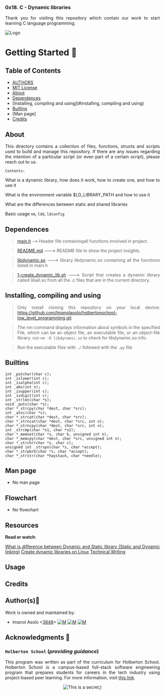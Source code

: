 ### 0x18. C - Dynamic libraries ###

<div style="text-align: justify">

Thank you for visiting this repository which contain our work to start learning C language programming. 	


![Logo](https://www.howtogeek.com/wp-content/uploads/2021/05/laptop-with-terminal-big.png?height=200p&trim=2,2,2,50)

# Getting Started :running:
<div style="text-align: justify">

## Table of Contents
* [AUTHORS](./AUTHORS)
* [MIT License](./LICENSE)
* [About](#about)
* [Dependences](#dependences)
* [Installing, compiling and using](#installing, compiling and using)
* [Builtins](#builtins)
* [Man page]
* [Credits](#credits)

## About
This directory contains a collection of files, functions, structs and scripts used to build and manage this repository. If there are any issues regarding the intention of a particular script (or even part of a certain script), please reach out to us.
	
	Contents:

What is a dynamic library, how does it work, how to create one, and how to use it

What is the environment variable $LD_LIBRARY_PATH and how to use it

What are the differences between static and shared libraries

Basic usage `nm`, `ldd`, `ldconfig`

	
## Dependences 
	
> [main.h](https://github.com/Imanolasolo/holbertonschool-low_level_programming/blob/main/0x18-dynamic_libraries/main.h) --> Header file containingall functions involved in project.

> [README.md](https://github.com/Imanolasolo/holbertonschool-low_level_programming/blob/main/0x18-dynamic_libraries/README.md) ---> README file to show the project insights. 

>[libdynamic.so](https://github.com/Imanolasolo/holbertonschool-low_level_programming/blob/main/0x18-dynamic_libraries/libdynamic.so) ---> library libdynamic.so containing all the functions listed in main.h

>[1-create_dynamic_lib.sh](https://github.com/Imanolasolo/holbertonschool-higher_level_programming/blob/master/0x04-python-more_data_structures/2-uniq_add.py) ---> Script that creates a dynamic library called liball.so from all the .c files that are in the current directory.



## Installing, compiling and using
	
> Only install cloning this repository on your local device:  https://github.com/Imanolasolo/holbertonschool-low_level_programming.git
	
> The nm command displays information about symbols in the specified File, which can be an object file, an executable file, or an object-file library. run `nm -D libdynamic.so` to check for libdynamic.so info.
	
> Run the executable files with `./` followed with the `.py` file





## Builtins
```
int _putchar(char c);
int _islower(int c);
int _isalpha(int c);
int _abs(int n);
int _isupper(int c);
int _isdigit(int c);
int _strlen(char *s);
void _puts(char *s);
char *_strcpy(char *dest, char *src);
int _atoi(char *s);
char *_strcat(char *dest, char *src);
char *_strncat(char *dest, char *src, int n);
char *_strncpy(char *dest, char *src, int n);
int _strcmp(char *s1, char *s2);
char *_memset(char *s, char b, unsigned int n);
char *_memcpy(char *dest, char *src, unsigned int n);
char *_strchr(char *s, char c);
unsigned int _strspn(char *s, char *accept);
char *_strpbrk(char *s, char *accept);
char *_strstr(char *haystack, char *needle);

```
		
## Man page

-  No man page

## Flowchart
	
- No flowchart

## Resources

**Read or watch**:

[What is difference between Dynamic and Static library (Static and Dynamic linking)](https://www.youtube.com/watch?v=eW5he5uFBNM])
[Create dynamic libraries on Linux](https://www.google.com/#q=linux+create+dynamic+library)
[Technical Writing](https://students-support.hbtn.io/hc/en-us/articles/360023750254)


## Usage



## Credits

## Author(s):blue_book:

Work is owned and maintained by:
* Imanol Asolo <[3848](mailto:3848@holbertonschool.com)> [![M](https://upload.wikimedia.org/wikipedia/commons/thumb/9/91/Octicons-mark-github.svg/25px-Octicons-mark-github.svg.png)](https://github.com/Imanolasolo) [![M](https://upload.wikimedia.org/wikipedia/fr/thumb/c/c8/Twitter_Bird.svg/25px-Twitter_Bird.svg.png)](https://twitter.com/jjusturi) [![M](https://upload.wikimedia.org/wikipedia/commons/thumb/c/ca/LinkedIn_logo_initials.png/25px-LinkedIn_logo_initials.png)](https://www.linkedin.com/in/imanol-asolo-5ba9b42a/)


## Acknowledgments :mega: 

### **`Holberton School`** (*providing guidance*)
This program was written as part of the curriculum for Holberton School.
Holberton School is a campus-based full-stack software engineering program
that prepares students for careers in the tech industry using project-based
peer learning. For more information, visit [this link](https://www.holbertonschool.com/).
<p align="center">
	<img src="https://assets.website-files.com/6105315644a26f77912a1ada/610540e8b4cd6969794fe673_Holberton_School_logo-04-04.svg" alt="This is a secret;)">
</p>

